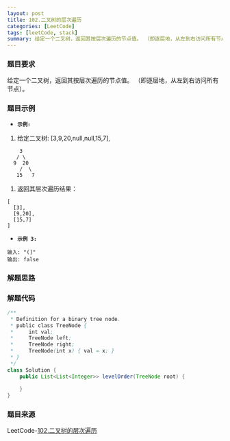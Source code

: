 ```yaml
---
layout: post
title: 102.二叉树的层次遍历
categories: [LeetCode]
tags: [leetCode, stack]
summary: 给定一个二叉树，返回其按层次遍历的节点值。 （即逐层地，从左到右访问所有节点）。
---
```


### 题目要求
给定一个二叉树，返回其按层次遍历的节点值。 （即逐层地，从左到右访问所有节点）。

### 题目示例
- **`示例:`** 
1. 给定二叉树: [3,9,20,null,null,15,7],
```
    3
   / \
  9  20
    /  \
   15   7
```
1. 返回其层次遍历结果：
```
[
  [3],
  [9,20],
  [15,7]
]
```

- **`示例 3:`** 
```
输入: "(]"
输出: false
```

### 解题思路


### 解题代码
```java
/**
 * Definition for a binary tree node.
 * public class TreeNode {
 *     int val;
 *     TreeNode left;
 *     TreeNode right;
 *     TreeNode(int x) { val = x; }
 * }
 */
class Solution {
    public List<List<Integer>> levelOrder(TreeNode root) {
        
    }
}
```

### 题目来源
LeetCode-[102.二叉树的层次遍历](https://leetcode-cn.com/problems/binary-tree-level-order-traversal/)